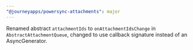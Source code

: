 ```yaml
---
"@journeyapps/powersync-attachments": major
---
```


Renamed abstract `attachmentIds` to `onAttachmentIdsChange` in `AbstractAttachmentQueue`, changed to use callback signature instead of an AsyncGenerator.
